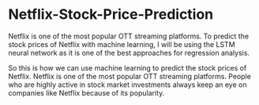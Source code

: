 # Netflix-Stock-Price-Prediction
Netflix is one of the most popular OTT streaming platforms. To predict the stock prices of Netflix with machine learning, I will be using the LSTM neural network as it is one of the best approaches for regression analysis.







So this is how we can use machine learning to predict the stock prices of Netflix. Netflix is one of the most popular OTT streaming platforms. People who are highly active in stock market investments always keep an eye on companies like Netflix because of its popularity.
